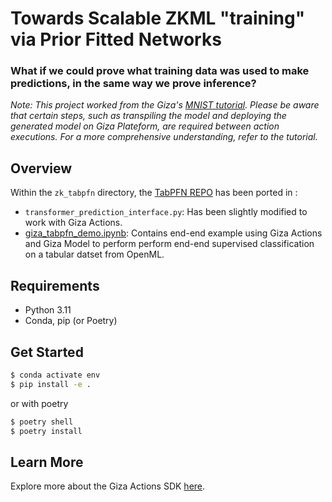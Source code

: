 # Towards Scalable ZKML "training" via Prior Fitted Networks

### What if we could prove what training data was used to make predictions, in the same way we prove inference?

*Note: This project worked from the Giza's [MNIST tutorial](https://actions.gizatech.xyz/tutorials/build-a-verifiable-neural-network-with-giza-actions). Please be aware that certain steps, such as transpiling the model and deploying the generated model on Giza Plateform, are required between action executions. For a more comprehensive understanding, refer to the tutorial.*

## Overview
Within the `zk_tabpfn` directory, the [TabPFN REPO](https://github.com/automl/TabPFN/tree/main) has been ported in :
- `transformer_prediction_interface.py`: Has been slightly modified to work with Giza Actions.
- [giza_tabpfn_demo.ipynb](https://github.com/tyfarnan/zk_tabpfn/blob/main/zk_tabpfn/TabPFN/tabpfn/giza_tabfn_demo.ipynb): Contains end-end example using Giza Actions and Giza Model to perform perform end-end supervised classification on a tabular datset from OpenML.

## Requirements
- Python 3.11
- Conda, pip (or Poetry)

## Get Started
```bash
$ conda activate env
$ pip install -e .
```
or with poetry
```bash
$ poetry shell
$ poetry install
```

## Learn More
Explore more about the Giza Actions SDK [here](https://actions.gizatech.xyz/welcome/giza-actions-sdk).

